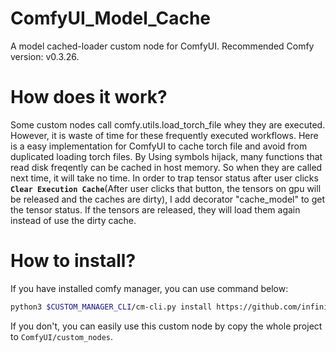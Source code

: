 # ComfyUI_Model_Cache
A model cached-loader custom node for ComfyUI. Recommended Comfy version: v0.3.26.

# How does it work?
Some custom nodes call comfy.utils.load_torch_file whey they are executed. However, it is waste of time for these frequently executed workflows. Here is a easy implementation for ComfyUI to cache torch file and avoid from duplicated loading torch files. By Using symbols hijack, many functions that read disk freqently can be cached in host memory. So when they are called next time, it will take no time. In order to trap tensor status after user clicks **`Clear Execution Cache`**(After user clicks that button, the tensors on gpu will be released and the caches are dirty), I add decorator "cache_model" to get the tensor status. If the tensors are released, they will load them again instead of use the dirty cache.

# How to install?
If you have installed comfy manager, you can use command below:
```bash
python3 $CUSTOM_MANAGER_CLI/cm-cli.py install https://github.com/infinigence/ComfyUI_Model_Cache.git
```
If you don't, you can easily use this custom node by copy the whole project to `ComfyUI/custom_nodes`.